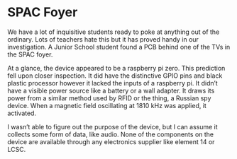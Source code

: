 # SPAC Foyer
We have a lot of inquisitive students ready to poke at anything out of the ordinary. Lots of teachers hate this but it has proved handy in our investigation. A Junior School student found a PCB behind one of the TVs in the SPAC foyer. 

At a glance, the device appeared to be a raspberry pi zero. This prediction fell upon closer inspection. It did have the distinctive GPIO pins and black plastic processor however it lacked the inputs of a raspberry pi. It didn’t have a visible power source like a battery or a wall adapter. It draws its power from a similar method used by RFID or the thing, a Russian spy device. When a magnetic field oscillating at 1810 kHz was applied, it activated. 

I wasn’t able to figure out the purpose of the device, but I can assume it collects some form of data, like audio. None of the components on the device are available through any electronics supplier like element 14 or LCSC. 